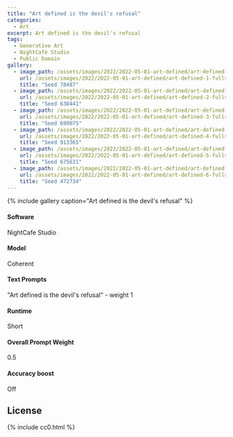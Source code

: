 ```yaml
---
title: "Art defined is the devil's refusal"
categories:
  - Art
excerpt: Art defined is the devil's refusal
tags:
  - Generative Art
  - NightCafe Studio
  - Public Domain
gallery:
  - image_path: /assets/images/2022/2022-05-01-art-defined/art-defined-1-thumbnail.jpg
    url: /assets/images/2022/2022-05-01-art-defined/art-defined-1-fullsize.jpg
    title: "Seed 78487"
  - image_path: /assets/images/2022/2022-05-01-art-defined/art-defined-2-thumbnail.jpg
    url: /assets/images/2022/2022-05-01-art-defined/art-defined-2-fullsize.jpg
    title: "Seed 630441"
  - image_path: /assets/images/2022/2022-05-01-art-defined/art-defined-3-thumbnail.jpg
    url: /assets/images/2022/2022-05-01-art-defined/art-defined-3-fullsize.jpg
    title: "Seed 699075"
  - image_path: /assets/images/2022/2022-05-01-art-defined/art-defined-4-thumbnail.jpg
    url: /assets/images/2022/2022-05-01-art-defined/art-defined-4-fullsize.jpg
    title: "Seed 913365"
  - image_path: /assets/images/2022/2022-05-01-art-defined/art-defined-5-thumbnail.jpg
    url: /assets/images/2022/2022-05-01-art-defined/art-defined-5-fullsize.jpg
    title: "Seed 675631"
  - image_path: /assets/images/2022/2022-05-01-art-defined/art-defined-6-thumbnail.jpg
    url: /assets/images/2022/2022-05-01-art-defined/art-defined-6-fullsize.jpg
    title: "Seed 472734"
---
```


{% include gallery caption="Art defined is the devil's refusal" %}


#### Software
NightCafe Studio

#### Model
Coherent

#### Text Prompts
"Art defined is the devil's refusal" - weight 1

#### Runtime
Short

#### Overall Prompt Weight
0.5

#### Accuracy boost
Off

## License

{% include cc0.html %}

